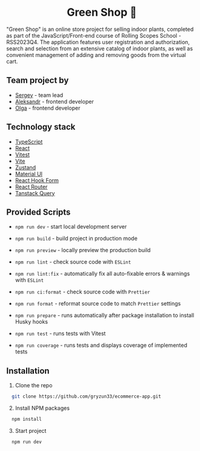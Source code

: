 <h1 align="center">Green Shop 🌵</h1>

"Green Shop" is an online store project for selling indoor plants, completed as part of the JavaScript/Front-end course of Rolling Scopes School - RSS2023Q4. The application features user registration and authorization, search and selection from an extensive catalog of indoor plants, as well as convenient management of adding and removing goods from the virtual cart.

## Team project by

- [Sergey](https://github.com/skayer81) - team lead
- [Aleksandr](https://github.com/alekseng) - frontend developer
- [Olga](https://github.com/gryzun33) - frontend developer

## Technology stack

- [TypeScript](https://www.typescriptlang.org/)
- [React](https://react.dev/)
- [Vitest](https://vitest.dev/)
- [Vite](https://vitejs.dev/)
- [Zustand](https://github.com/pmndrs/zustand)
- [Material UI](https://mui.com/material-ui/)
- [React Hook Form](https://react-hook-form.com/)
- [React Router](https://reactrouter.com/en/main)
- [Tanstack Query](https://tanstack.com/query/latest)

## Provided Scripts

- `npm run dev` - start local development server

- `npm run build` - build project in production mode

- `npm run preview` - locally preview the production build

- `npm run lint` - check source code with `ESLint`

- `npm run lint:fix` - automatically fix all auto-fixable errors & warnings with `ESLint`

- `npm run ci:format` - check source code with `Prettier`

- `npm run format` - reformat source code to match `Prettier` settings

- `npm run prepare` - runs automatically after package installation to install Husky hooks

- `npm run test` - runs tests with Vitest

- `npm run coverage` - runs tests and displays coverage of implemented tests

## Installation

1. Clone the repo

```sh
  git clone https://github.com/gryzun33/ecommerce-app.git
```

2. Install NPM packages

```sh
  npm install
```

3. Start project

```sh
  npm run dev
```
